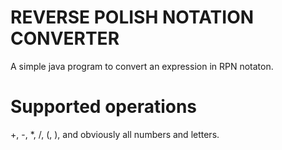 # REVERSE POLISH NOTATION CONVERTER

A simple java program to convert an expression in RPN notaton.

# Supported operations
+, -, *, /, (, ), and obviously all numbers and letters.
